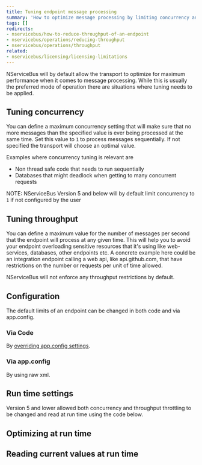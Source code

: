 ```yaml
---
title: Tuning endpoint message processing
summary: 'How to optimize message processing by limiting concurrency and/or throughput.'
tags: []
redirects:
- nservicebus/how-to-reduce-throughput-of-an-endpoint
- nservicebus/operations/reducing-throughput
- nservicebus/operations/throughput
related:
- nservicebus/licensing/licensing-limitations
---
```

NServiceBus will by default allow the transport to optimize for maximum performance when it comes to message processing. While this is usually the preferred mode of operation there are situations where tuning needs to be applied. 


## Tuning concurrency

You can define a maximum concurrency setting that will make sure that no more messages than the specified value is ever being processed at the same time. Set this value to `1` to process messages sequentially. If not specified the transport will choose an optimal value.  

Examples where concurrency tuning is relevant are 

- Non thread safe code that needs to run sequentially
- Databases that might deadlock when getting to many concurrent requests 

NOTE: NServiceBus Version 5 and below will by default limit concurrency to `1` if not configured by the user

## Tuning throughput

You can define a maximum value for the number of messages per second that the endpoint will process at any given time. This will help you to avoid your endpoint overloading sensitive resources that it's using like web-services, databases, other endpoints etc. A concrete example here could be an integration endpoint calling a web api, like api.github.com, that have restrictions on the number or requests per unit of time allowed.

NServiceBus will not enforce any throughput restrictions by default.


## Configuration

The default limits of an endpoint can be changed in both code and via app.config.


### Via Code  

By [overriding app.config settings](/nservicebus/hosting/custom-configuration-providers.md).

<!-- import TuningFromCode--->


### Via app.config

By using raw xml.

<!-- import TuningFromAppConfig--->


## Run time settings

Version 5 and lower allowed both concurrency and throughput throttling to be changed and read at run time using the code below. 


## Optimizing at run time

<!-- import ChangeTuning--->


## Reading current values at run time

<!-- import ReadTuning--->